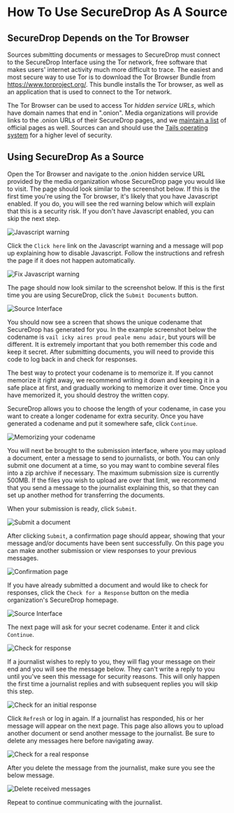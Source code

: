 # How To Use SecureDrop As A Source

## SecureDrop Depends on the Tor Browser

Sources submitting documents or messages to SecureDrop must connect to the SecureDrop Interface using the Tor network, free software that makes users' internet activity much more difficult to trace. The easiest and most secure way to use Tor is to download the Tor Browser Bundle from https://www.torproject.org/. This bundle installs the Tor browser, as well as an application that is used to connect to the Tor network.

The Tor Browser can be used to access Tor _hidden service URLs_, which have domain names that end in ".onion". Media organizations will provide links to the .onion URLs of their SecureDrop pages, and we [maintain a list](https://freedom.press/securedrop/directory) of official pages as well. Sources can and should use the [Tails operating system](https://tails.boum.org) for a higher level of security.

## Using SecureDrop As a Source

Open the Tor Browser and navigate to the .onion hidden service URL provided by the media organization whose SecureDrop page you would like to visit. The page should look similar to the screenshot below. If this is the first time you're using the Tor browser, it's likely that you have Javascript enabled. If you do, you will see the red warning below which will explain that this is a security risk. If you don't have Javascript enabled, you can skip the next step.

![Javascript warning](/docs/images/manual/source_landing_with_warning.png)

Click the `Click here` link on the Javascript warning and a message will pop up explaining how to disable Javascript. Follow the instructions and refresh the page if it does not happen automatically.

![Fix Javascript warning](/docs/images/manual/source_landing_page_disable_javascript.png)

The page should now look similar to the screenshot below. If this is the first time you are using SecureDrop, click the `Submit Documents` button.

![Source Interface](/docs/images/manual/source_landing_page_no_warning.png)

You should now see a screen that shows the unique codename that SecureDrop has generated for you. In the example screenshot below the codename is `vail icky aires proud peale menu adair`, but yours will be different. It is extremely important that you both remember this code and keep it secret. After submitting documents, you will need to provide this code to log back in and check for responses.

The best way to protect your codename is to memorize it. If you cannot memorize it right away, we recommend writing it down and keeping it in a safe place at first, and gradually working to memorize it over time. Once you have memorized it, you should destroy the written copy.

SecureDrop allows you to choose the length of your codename, in case you want to create a longer codename for extra security. Once you have generated a codename and put it somewhere safe, click `Continue`.

![Memorizing your codename](/docs/images/manual/source_generate_codename.png)

You will next be brought to the submission interface, where you may upload a document, enter a message to send to journalists, or both. You can only submit one document at a time, so you may want to combine several files into a zip archive if necessary. The maximum submission size is currently 500MB. If the files you wish to upload are over that limit, we recommend that you send a message to the journalist explaining this, so that they can set up another method for transferring the documents. 

When your submission is ready, click `Submit`.

![Submit a document](/docs/images/manual/source_upload_submission.png)

After clicking `Submit`, a confirmation page should appear, showing that your message and/or documents have been sent successfully. On this page you can make another submission or view responses to your previous messages.

![Confirmation page](/docs/images/manual/source_submission_received.png)

If you have already submitted a document and would like to check for responses, click the `Check for a Response` button on the media organization's SecureDrop homepage.

![Source Interface](/docs/images/manual/source_landing_page_no_warning.png)

The next page will ask for your secret codename. Enter it and click `Continue`.

![Check for response](/docs/images/manual/source_second_login.png)

If a journalist wishes to reply to you, they will flag your message on their end and you will see the message below. They can't write a reply to you until you've seen this message for security reasons. This will only happen the first time a journalist replies and with subsequent replies you will skip this step.

![Check for an initial response](/docs/images/manual/source_flagged_for_reply.png)

Click `Refresh` or log in again. If a journalist has responded, his or her message will appear on the next page. This page also allows you to upload another document or send another message to the journalist. Be sure to delete any messages here before navigating away.

![Check for a real response](/docs/images/manual/source_reply_from_journalist.png)

After you delete the message from the journalist, make sure you see the below message.

![Delete received messages](/docs/images/manual/source_reply_deleted.png)

Repeat to continue communicating with the journalist.

